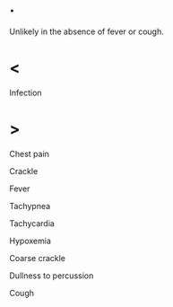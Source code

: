 # .

Unlikely in the absence of fever or cough.

# <

Infection

# >

Chest pain

Crackle

Fever

Tachypnea

Tachycardia

Hypoxemia

Coarse crackle

Dullness to percussion

Cough
